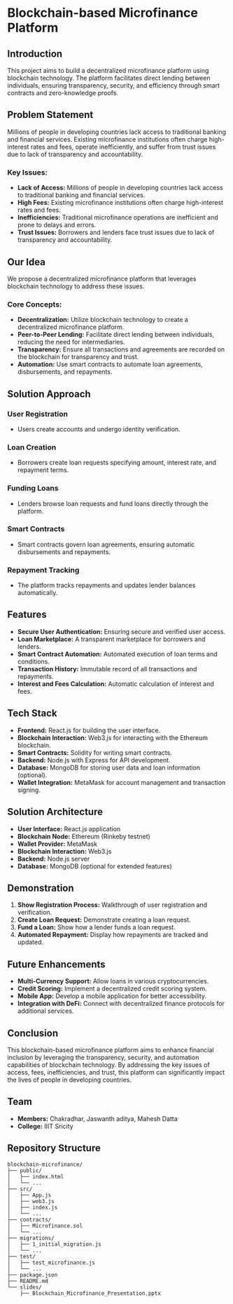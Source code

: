 # Blockchain-based Microfinance Platform

## Introduction
This project aims to build a decentralized microfinance platform using blockchain technology. The platform facilitates direct lending between individuals, ensuring transparency, security, and efficiency through smart contracts and zero-knowledge proofs.

## Problem Statement
Millions of people in developing countries lack access to traditional banking and financial services. Existing microfinance institutions often charge high-interest rates and fees, operate inefficiently, and suffer from trust issues due to lack of transparency and accountability.

### Key Issues:
- **Lack of Access:** Millions of people in developing countries lack access to traditional banking and financial services.
- **High Fees:** Existing microfinance institutions often charge high-interest rates and fees.
- **Inefficiencies:** Traditional microfinance operations are inefficient and prone to delays and errors.
- **Trust Issues:** Borrowers and lenders face trust issues due to lack of transparency and accountability.

## Our Idea
We propose a decentralized microfinance platform that leverages blockchain technology to address these issues.

### Core Concepts:
- **Decentralization:** Utilize blockchain technology to create a decentralized microfinance platform.
- **Peer-to-Peer Lending:** Facilitate direct lending between individuals, reducing the need for intermediaries.
- **Transparency:** Ensure all transactions and agreements are recorded on the blockchain for transparency and trust.
- **Automation:** Use smart contracts to automate loan agreements, disbursements, and repayments.

## Solution Approach
### User Registration
- Users create accounts and undergo identity verification.

### Loan Creation
- Borrowers create loan requests specifying amount, interest rate, and repayment terms.

### Funding Loans
- Lenders browse loan requests and fund loans directly through the platform.

### Smart Contracts
- Smart contracts govern loan agreements, ensuring automatic disbursements and repayments.

### Repayment Tracking
- The platform tracks repayments and updates lender balances automatically.

## Features
- **Secure User Authentication:** Ensuring secure and verified user access.
- **Loan Marketplace:** A transparent marketplace for borrowers and lenders.
- **Smart Contract Automation:** Automated execution of loan terms and conditions.
- **Transaction History:** Immutable record of all transactions and repayments.
- **Interest and Fees Calculation:** Automatic calculation of interest and fees.

## Tech Stack
- **Frontend:** React.js for building the user interface.
- **Blockchain Interaction:** Web3.js for interacting with the Ethereum blockchain.
- **Smart Contracts:** Solidity for writing smart contracts.
- **Backend:** Node.js with Express for API development.
- **Database:** MongoDB for storing user data and loan information (optional).
- **Wallet Integration:** MetaMask for account management and transaction signing.

## Solution Architecture
- **User Interface:** React.js application
- **Blockchain Node:** Ethereum (Rinkeby testnet)
- **Wallet Provider:** MetaMask
- **Blockchain Interaction:** Web3.js
- **Backend:** Node.js server
- **Database:** MongoDB (optional for extended features)

## Demonstration
1. **Show Registration Process:** Walkthrough of user registration and verification.
2. **Create Loan Request:** Demonstrate creating a loan request.
3. **Fund a Loan:** Show how a lender funds a loan request.
4. **Automated Repayment:** Display how repayments are tracked and updated.

## Future Enhancements
- **Multi-Currency Support:** Allow loans in various cryptocurrencies.
- **Credit Scoring:** Implement a decentralized credit scoring system.
- **Mobile App:** Develop a mobile application for better accessibility.
- **Integration with DeFi:** Connect with decentralized finance protocols for additional services.

## Conclusion
This blockchain-based microfinance platform aims to enhance financial inclusion by leveraging the transparency, security, and automation capabilities of blockchain technology. By addressing the key issues of access, fees, inefficiencies, and trust, this platform can significantly impact the lives of people in developing countries.

## Team
- **Members:** Chakradhar, Jaswanth aditya, Mahesh Datta
- **College:** IIIT Sricity

## Repository Structure
```plaintext
blockchain-microfinance/
├── public/
│   ├── index.html
│   └── ...
├── src/
│   ├── App.js
│   ├── web3.js
│   ├── index.js
│   └── ...
├── contracts/
│   ├── Microfinance.sol
│   └── ...
├── migrations/
│   ├── 1_initial_migration.js
│   └── ...
├── test/
│   ├── test_microfinance.js
│   └── ...
├── package.json
├── README.md
└── slides/
    ├── Blockchain_Microfinance_Presentation.pptx
